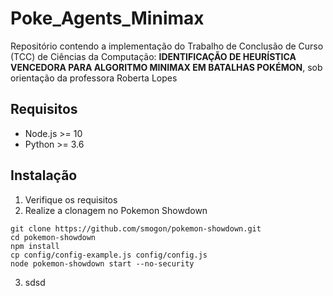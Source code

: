 # Poke_Agents_Minimax
Repositório contendo a implementação do Trabalho de Conclusão de Curso (TCC) de Ciências da Computação: **IDENTIFICAÇÃO DE HEURÍSTICA VENCEDORA PARA ALGORITMO MINIMAX EM BATALHAS POKÉMON**, sob orientação da professora Roberta Lopes

## Requisitos
* Node.js >= 10
* Python >= 3.6

## Instalação
1. Verifique os requisitos
2. Realize a clonagem no Pokemon Showdown
~~~ 
git clone https://github.com/smogon/pokemon-showdown.git
cd pokemon-showdown
npm install
cp config/config-example.js config/config.js
node pokemon-showdown start --no-security
~~~ 
3. sdsd
